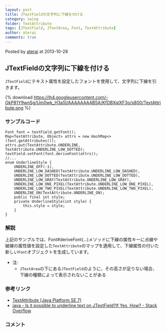 ```yaml
---
layout: post
title: JTextFieldの文字列に下線を付ける
category: swing
folder: TextAttribute
tags: [JTextField, JTextArea, Font, TextAttribute]
author: aterai
comments: true
---
```


Posted by [aterai](http://terai.xrea.jp/aterai.html) at 2013-10-28

## JTextFieldの文字列に下線を付ける
`JTextField`にテキスト属性を設定したフォントを使用して、文字列に下線を引きます。

{% download https://lh4.googleusercontent.com/-OkP81Y9wnSg/Um0wk_H3a5I/AAAAAAAAB5A/KfDBXqlXF3o/s800/TextAttribute.png %}

### サンプルコード
<pre class="prettyprint"><code>Font font = textField.getFont();
Map&lt;TextAttribute, Object&gt; attrs = new HashMap&lt;&gt;(font.getAttributes());
attrs.put(TextAttribute.UNDERLINE, TextAttribute.UNDERLINE_LOW_DOTTED);
textField.setFont(font.deriveFont(attrs));
//...
enum UnderlineStyle {
    UNDERLINE_OFF(-1),
    UNDERLINE_LOW_DASHED(TextAttribute.UNDERLINE_LOW_DASHED),
    UNDERLINE_LOW_DOTTED(TextAttribute.UNDERLINE_LOW_DOTTED),
    UNDERLINE_LOW_GRAY(TextAttribute.UNDERLINE_LOW_GRAY),
    UNDERLINE_LOW_ONE_PIXEL(TextAttribute.UNDERLINE_LOW_ONE_PIXEL),
    UNDERLINE_LOW_TWO_PIXEL(TextAttribute.UNDERLINE_LOW_TWO_PIXEL),
    UNDERLINE_ON(TextAttribute.UNDERLINE_ON);
    public final int style;
    private UnderlineStyle(int style) {
        this.style = style;
    }
}
</code></pre>

### 解説
上記のサンプルでは、Font#deriveFont(...)メソッドに下線の属性キーに点線や破線の属性値を設定した`TextAttribute`のマップを適用して、下線属性の付いた新しい`Font`オブジェクトを生成しています。

- 注:
    - `JTextArea`の下にある`JTextField`のように、その高さが足りない場合、下線の種類によって表示されないことがある

<!-- dummy comment line for breaking list -->

### 参考リンク
- [TextAttribute (Java Platform SE 7)](http://docs.oracle.com/javase/jp/7/api/java/awt/font/TextAttribute.html)
- [java - Is it possible to underline text on JTextField?If Yes, How? - Stack Overflow](http://stackoverflow.com/questions/19478966/is-it-possible-to-underline-text-on-jtextfieldif-yes-how)

<!-- dummy comment line for breaking list -->

### コメント
